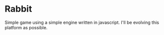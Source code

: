 # Rabbit

Simple game using a simple engine written in javascript. I'll be evolving this platform as possible.